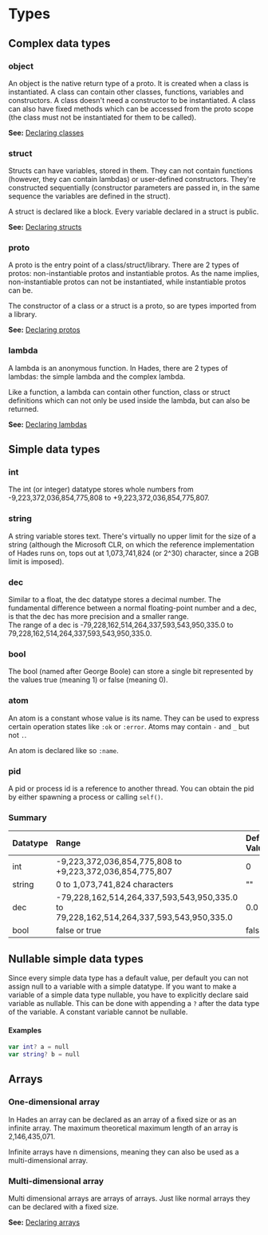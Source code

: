 # Types

## Complex data types

### object

An object is the native return type of a proto. It is created when a class is instantiated. A class can contain other classes, functions, variables and constructors. A class doesn't need a constructor to be instantiated. A class can also have fixed methods which can be accessed from the proto scope \(the class must not be instantiated for them to be called\).

**See:** [Declaring classes](../classes-and-variables/declaring-classes.md)

### struct

Structs can have variables, stored in them. They can not contain functions \(however, they can contain lambdas\) or user-defined constructors. They're constructed sequentially \(constructor parameters are passed in, in the same sequence the variables are defined in the struct\).

A struct is declared like a block. Every variable declared in a struct is public.

**See:** [Declaring structs](../classes-and-variables/declaring-structs.md)

### proto

A proto is the entry point of a class/struct/library. There are 2 types of protos: non-instantiable protos and instantiable protos. As the name implies, non-instantiable protos can not be instantiated, while instantiable protos can be.

The constructor of a class or a struct is a proto, so are types imported from a library.

**See:** [Declaring protos](../classes-and-variables/declaring-protos.md)

### lambda

A lambda is an anonymous function. In Hades, there are 2 types of lambdas: the simple lambda and the complex lambda.

Like a function, a lambda can contain other function, class or struct definitions which can not only be used inside the lambda, but can also be returned.

**See:** [Declaring lambdas](../functions-and-lambdas/declaring-lambdas.md)

## Simple data types

### int

The int \(or integer\) datatype stores whole numbers from -9,223,372,036,854,775,808 to +9,223,372,036,854,775,807.

### string

A string variable stores text. There's virtually no upper limit for the size of a string \(although the Microsoft CLR, on which the reference implementation of Hades runs on, tops out at 1,073,741,824 \(or 2^30\) character, since a 2GB limit is imposed\).

### dec

Similar to a float, the dec datatype stores a decimal number. The fundamental difference between a normal floating-point number and a dec, is that the dec has more precision and a smaller range.  
The range of a dec is -79,228,162,514,264,337,593,543,950,335.0 to 79,228,162,514,264,337,593,543,950,335.0.

### bool

The bool \(named after George Boole\) can store a single bit represented by the values true \(meaning 1\) or false \(meaning 0\).

### atom

An atom is a constant whose value is its name. They can be used to express certain operation states like `:ok` or  `:error`. Atoms may contain `-` and `_` but not `.`. 

An atom is declared like so `:name`.

### pid

A pid or process id is a reference to another thread. You can obtain the pid by either spawning a process or calling `self()`.

### Summary

| Datatype | Range | Default Value |
| :--- | :--- | :--- |
| int | -9,223,372,036,854,775,808 to +9,223,372,036,854,775,807 | 0 |
| string | 0 to 1,073,741,824 characters | "" |
| dec | -79,228,162,514,264,337,593,543,950,335.0 to 79,228,162,514,264,337,593,543,950,335.0 | 0.0 |
| bool | false or true | false |

## Nullable simple data types

Since every simple data type has a default value, per default you can not assign null to a variable with a simple datatype. If you want to make a variable of a simple data type nullable, you have to explicitly declare said variable as nullable. This can be done with appending a `?` after the data type of the variable. A constant variable cannot be nullable.

#### Examples

```swift
var int? a = null
var string? b = null
```

## Arrays

### One-dimensional array

In Hades an array can be declared as an array of a fixed size or as an infinite array. The maximum theoretical maximum length of an array is  2,146,435,071.

Infinite arrays have n dimensions, meaning they can also be used as a multi-dimensional array.

### Multi-dimensional array

Multi dimensional arrays are arrays of arrays. Just like normal arrays they can be declared with a fixed size.

**See:** [Declaring arrays](../classes-and-variables/declaring-arrays.md)



